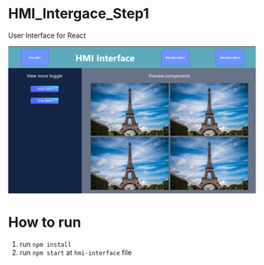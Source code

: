 # HMI_Intergace_Step1
User Interface for React


![project image](./hmi-interface/img/img2.PNG)

# How to run

1. run `npm install`
2. run `npm start` at `hmi-interface` file